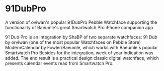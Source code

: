 91DubPro
========

A version of oviwan's popular 91DubPro Pebble Watchface supporting the functionality of Baeumle's great Smartwatch Pro iPhone companion app

91 Dub Pro is an integration by ShaBP of two separate watchfaces:
  91 Dub by orviwan (one of the most popular Watchfaces on Pebble Store)
  ModernCalendar by Fowler/Baeumle, which works with Baeumle's popular Smartwatch Pro
Besides for the integration, week of year indication was added.
The end result is a practical design classic digital watchface, which presents calendar events read from Smartwatch Pro.

